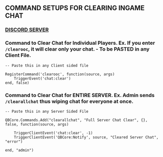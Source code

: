 ## COMMAND SETUPS FOR CLEARING INGAME CHAT

### [DISCORD SERVER](https://discord.gg/jrNxkpVaJU)

### Command to Clear Chat for Individual Players. Ex. If you enter `/clearooc`, it will clear only your chat. - To be PASTED in any Client File. 
```
-- Paste this in any Client sided file 

RegisterCommand('clearooc', function(source, args)
    TriggerEvent('chat:clear')
end, false)
```

### Command to Clear Chat for ENTIRE SERVER. Ex. Admin sends `/clearallchat` thus wiping chat for everyone at once. 
```
-- Paste this in any Server Sided File

QBCore.Commands.Add("clearallchat", "Full Server Chat Clear", {}, false, function(source, args)
		
	TriggerClientEvent('chat:clear', -1)
	TriggerClientEvent('QBCore:Notify', source, "Cleared Server Chat", "error")
	
end, "admin")
```
